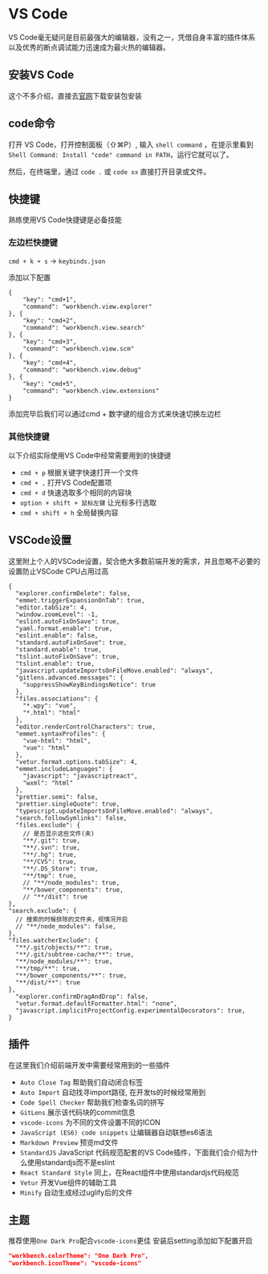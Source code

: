 # VS Code

VS Code毫无疑问是目前最强大的编辑器，没有之一，凭借自身丰富的插件体系以及优秀的断点调试能力迅速成为最火热的编辑器。

## 安装VS Code

这个不多介绍，直接去[官网](https://code.visualstudio.com/)下载安装包安装

## code命令

打开 VS Code，打开控制面板（⇧⌘P）, 输入 `shell command` ，在提示里看到 `Shell Command: Install "code" command in PATH`，运行它就可以了。

然后，在终端里，通过 `code .` 或 `code xx` 直接打开目录或文件。

## 快捷键

熟练使用VS Code快捷键是必备技能

### 左边栏快捷键

 `cmd + k + s` -> `keybinds.json` 

添加以下配置

``` 
{
    "key": "cmd+1",
    "command": "workbench.view.explorer"
}, {
    "key": "cmd+2",
    "command": "workbench.view.search"
}, {
    "key": "cmd+3",
    "command": "workbench.view.scm"
}, {
    "key": "cmd+4",
    "command": "workbench.view.debug"
}, {
    "key": "cmd+5",
    "command": "workbench.view.extensions"
}
```

添加完毕后我们可以通过cmd + 数字键的组合方式来快速切换左边栏

### 其他快捷键

以下介绍实际使用VS Code中经常需要用到的快捷键

* `cmd + p` 根据关键字快速打开一个文件  
* `cmd + ,` 打开VS Code配置项  
* `cmd + d` 快速选取多个相同的内容块  
* `option + shift + 鼠标左键` 让光标多行选取  
* `cmd + shift + h` 全局替换内容

## VSCode设置

这里附上个人的VSCode设置，契合绝大多数前端开发的需求，并且忽略不必要的设置防止VSCode CPU占用过高

```
{
  "explorer.confirmDelete": false,
  "emmet.triggerExpansionOnTab": true,
  "editor.tabSize": 4,
  "window.zoomLevel": -1,
  "eslint.autoFixOnSave": true,
  "yaml.format.enable": true,
  "eslint.enable": false,
  "standard.autoFixOnSave": true,
  "standard.enable": true,
  "tslint.autoFixOnSave": true,
  "tslint.enable": true,
  "javascript.updateImportsOnFileMove.enabled": "always",
  "gitlens.advanced.messages": {
    "suppressShowKeyBindingsNotice": true
  },
  "files.associations": {
    "*.wpy": "vue",
    "*.html": "html"
  },
  "editor.renderControlCharacters": true,
  "emmet.syntaxProfiles": {
    "vue-html": "html",
    "vue": "html"
  },
  "vetur.format.options.tabSize": 4,
  "emmet.includeLanguages": {
    "javascript": "javascriptreact",
    "wxml": "html"
  },
  "prettier.semi": false,
  "prettier.singleQuote": true,
  "typescript.updateImportsOnFileMove.enabled": "always",
  "search.followSymlinks": false,
  "files.exclude": {
    // 是否显示这些文件(夹)
    "**/.git": true,
    "**/.svn": true,
    "**/.hg": true,
    "**/CVS": true,
    "**/.DS_Store": true,
    "**/tmp": true,
    // "**/node_modules": true,
    "**/bower_components": true,
    // "**/dist": true
},
"search.exclude": {
  // 搜索的时候排除的文件夹，视情况开启
  // "**/node_modules": false,
},
"files.watcherExclude": {
  "**/.git/objects/**": true,
  "**/.git/subtree-cache/**": true,
  "**/node_modules/**": true,
  "**/tmp/**": true,
  "**/bower_components/**": true,
  "**/dist/**": true
},
  "explorer.confirmDragAndDrop": false,
  "vetur.format.defaultFormatter.html": "none",
  "javascript.implicitProjectConfig.experimentalDecorators": true,
}

```

## 插件

在这里我们介绍前端开发中需要经常用到的一些插件

* `Auto Close Tag` 帮助我们自动闭合标签  
* `Auto Import` 自动找寻import路径, 在开发ts的时候经常用到  
* `Code Spell Checker` 帮助我们检查名词的拼写  
* `GitLens` 展示该代码块的commit信息  
* `vscode-icons` 为不同的文件设置不同的ICON  
* `JavaScript (ES6) code snippets` 让编辑器自动联想es6语法  
* `Markdown Preview` 预览md文件  
* `StandardJS` JavaScript 代码规范配套的VS Code插件，下面我们会介绍为什么使用standardjs而不是eslint  
* `React Standard Style` 同上，在React组件中使用standardjs代码规范  
* `Vetur` 开发Vue组件的辅助工具  
* `Minify` 自动生成经过uglify后的文件  


## 主题

推荐使用`One Dark Pro`配合`vscode-icons`更佳
安装后setting添加如下配置开启

```json
"workbench.colorTheme": "One Dark Pro",
"workbench.iconTheme": "vscode-icons"
```